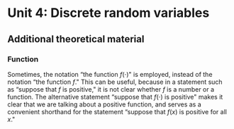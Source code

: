 # Unit 4: Discrete random variables

## Additional theoretical material

### Function

Sometimes, the notation “the function  $f(\cdot )$" is employed, instead of the notation “the function $f$." This can be useful, because in a statement such as “suppose that $f$ is positive," it is not clear whether  $f$ is a number or a function. The alternative statement “suppose that $f(\cdot)$ is positive" makes it clear that we are talking about a positive function, and serves as a convenient shorthand for the statement “suppose that $f(x)$ is positive for all $x$."